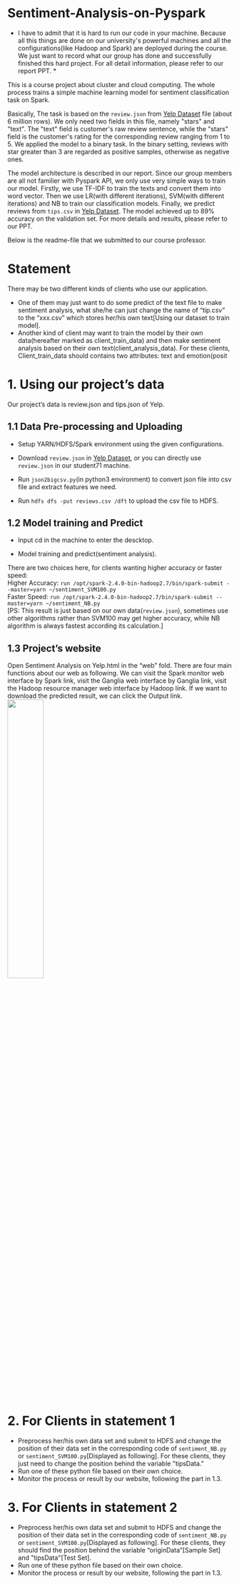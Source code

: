 
# Sentiment-Analysis-on-Pyspark

* I have to admit that it is hard to run our code in your machine. Because all this things are done on our university's powerful machines and all the configurations(like Hadoop and Spark) are deployed during the course. We just want to record what our group has done and successfully finished this hard project. For all detail information, please refer to our report PPT. *

This is a course project about cluster and cloud computing. The whole process trains a simple machine learning model for sentiment classification task on Spark.

Basically, The task is based on the `review.json` from  [Yelp Dataset](#https://www.yelp.com/dataset) file (about 6 million rows). We only need two fields in this file, namely "stars" and "text". The "text" field is customer's raw review sentence, while the "stars" field is the customer's rating for the corresponding review ranging from 1 to 5. We applied the model to a binary task. In the binary setting, reviews with star greater than 3 are regarded as positive samples, otherwise as negative ones.

The model architecture is described in our report. Since our group members are all not familier with Pyspark API, we only use very simple ways to train our model. Firstly, we use TF-IDF to train the texts and convert them into word vector. Then we use LR(with different iterations), SVM(with different iterations) and NB to train our classification models. Finally, we predict reviews from `tips.csv` in [Yelp Dataset](#https://www.yelp.com/dataset). The model achieved up to 89% accuracy on the validation set. For more details and results, please refer to our PPT.

Below is the readme-file that we submitted to our course professor.

# Statement

There may be two different kinds of clients who use our application.
* One of them may just want to do some predict of the text file to make sentiment analysis, what she/he can just change the name of “tip.csv” to the “xxx.csv” which stores her/his own text[Using our dataset to train model].
* Another kind of client may want to train the model by their own data(hereafter marked as client_train_data) and then make sentiment analysis based on their own text(client_analysis_data). For these clients, Client_train_data should contains two attributes: text and emotion(posit

# 1. Using our project’s data

Our project’s data is review.json and tips.json of Yelp.

## 1.1 Data Pre-processing and Uploading

* Setup YARN/HDFS/Spark environment using the given configurations.

* Download `review.json` in [Yelp Dataset](#https://www.yelp.com/dataset), or you can directly use `review.json` in our student71 machine.

* Run `json2bigcsv.py`(in python3 environment) to convert json file into csv file and extract features we need.

* Run `hdfs dfs -put reviews.csv /dft` to upload the csv file to HDFS.


## 1.2 Model training and Predict

* Input cd in the machine to enter the descktop.

* Model training and predict(sentiment analysis).

There are two choices here, for clients wanting higher accuracy or faster speed:<br />Higher Accuracy: `run /opt/spark-2.4.0-bin-hadoop2.7/bin/spark-submit --master=yarn ~/sentiment_SVM100.py`<br />Faster Speed: `run /opt/spark-2.4.0-bin-hadoop2.7/bin/spark-submit --master=yarn ~/sentiment_NB.py`<br />[PS: This result is just based on our own data(`review.json`), sometimes use other algorithms rather than SVM100 may get higher accuracy, while NB algorithm is always fastest according its calculation.]


## 1.3 Project’s website

Open Sentiment Analysis on Yelp.html in the “web” fold. There are four main functions about our web as following. We can visit the Spark monitor web interface by Spark link, visit the Ganglia web interface by Ganglia link, visit the Hadoop resource manager web interface by Hadoop link. If we want to download the predicted result, we can click the Output link.
<img src="1.png" width="40%">

# 2. For Clients in statement 1

* Preprocess her/his own data set and submit to HDFS and change the position of their data set in the corresponding code of `sentiment_NB.py` or `sentiment_SVM100.py`[Displayed as following]. For these clients, they just need to change the position behind the variable "tipsData."<br />
* Run one of these python file based on their own choice.<br />
* Monitor the process or result by our website, following the part in 1.3.

# 3. For Clients in statement 2

* Preprocess her/his own data set and submit to HDFS and change the position of their data set in the corresponding code of `sentiment_NB.py` or `sentiment_SVM100.py`[Displayed as following]. For these clients, they should find the position behind the variable “originData”[Sample Set] and "tipsData"[Test Set].<br />
* Run one of these python file based on their own choice.<br />
* Monitor the process or result by our website, following the part in 1.3.

